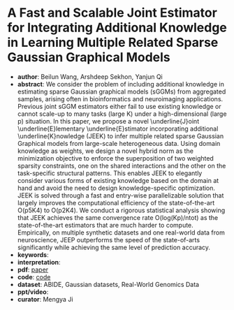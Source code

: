 # A Fast and Scalable Joint Estimator for Integrating Additional Knowledge in Learning Multiple Related Sparse Gaussian Graphical Models
- **author**: Beilun Wang, Arshdeep Sekhon, Yanjun Qi
- **abstract**: We consider the problem of including additional knowledge in estimating sparse Gaussian graphical models (sGGMs) from aggregated samples, arising often in bioinformatics and neuroimaging applications. Previous joint sGGM estimators either fail to use existing knowledge or cannot scale-up to many tasks (large K) under a high-dimensional (large p) situation. In this paper, we propose a novel \underline{J}oint \underline{E}lementary \underline{E}stimator incorporating additional \underline{K}nowledge (JEEK) to infer multiple related sparse Gaussian Graphical models from large-scale heterogeneous data. Using domain knowledge as weights, we design a novel hybrid norm as the minimization objective to enforce the superposition of two weighted sparsity constraints, one on the shared interactions and the other on the task-specific structural patterns. This enables JEEK to elegantly consider various forms of existing knowledge based on the domain at hand and avoid the need to design knowledge-specific optimization. JEEK is solved through a fast and entry-wise parallelizable solution that largely improves the computational efficiency of the state-of-the-art O(p5K4) to O(p2K4). We conduct a rigorous statistical analysis showing that JEEK achieves the same convergence rate O(log(Kp)/ntot) as the state-of-the-art estimators that are much harder to compute. Empirically, on multiple synthetic datasets and one real-world data from neuroscience, JEEP outperforms the speed of the state-of-arts significantly while achieving the same level of prediction accuracy.
- **keywords**: 
- **interpretation**: 
- **pdf**: [paper](http://proceedings.mlr.press/v80/wang18f/wang18f.pdf)
- **code**: [code](https://github.com/QData/jeek)
- **dataset**: ABIDE,  Gaussian datasets, Real-World Genomics Data
- **ppt/video**:
- **curator**: Mengya Ji
